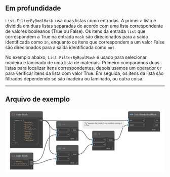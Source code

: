 ## Em profundidade
`List.FilterByBoolMask `usa duas listas como entradas. A primeira lista é dividida em duas listas separadas de acordo com uma lista correspondente de valores booleanos (True ou False). Os itens da entrada `list` que correspondem a True na entrada `mask` são direcionados para a saída identificada como `In`, enquanto os itens que correspondem a um valor False são direcionados para a saída identificada como `out`.

No exemplo abaixo, `List.FilterByBoolMask` é usado para selecionar madeira e laminado de uma lista de materiais. Primeiro comparamos duas listas para localizar itens correspondentes, depois usamos um operador `Or` para verificar itens da lista com valor True. Em seguida, os itens da lista são filtrados dependendo se são madeira ou laminado, ou outra coisa.
___
## Arquivo de exemplo

![List.FilterByBoolMask](./DSCore.List.FilterByBoolMask_img.jpg)
